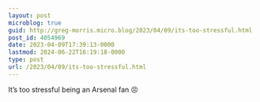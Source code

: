 ```yaml
---
layout: post
microblog: true
guid: http://greg-morris.micro.blog/2023/04/09/its-too-stressful.html
post_id: 4054969
date: 2023-04-09T17:39:13-0000
lastmod: 2024-06-22T16:19:18-0000
type: post
url: /2023/04/09/its-too-stressful.html
---
```

It’s too stressful being an Arsenal fan 😣
